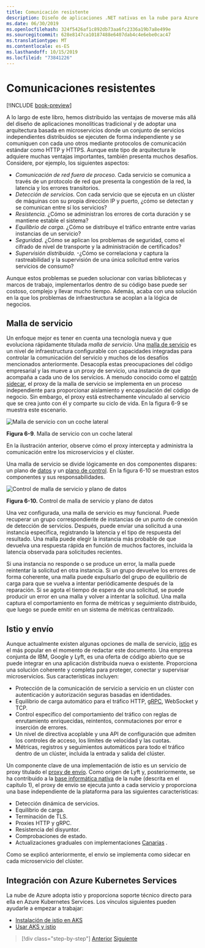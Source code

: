 ```yaml
---
title: Comunicación resistente
description: Diseño de aplicaciones .NET nativas en la nube para Azure | Comunicación resistente
ms.date: 06/30/2019
ms.openlocfilehash: 324f5426af1c892db73aa6fc2336a19b7a8e499e
ms.sourcegitcommit: 628e8147ca10187488e6407dab4c4e6ebe0cac47
ms.translationtype: MT
ms.contentlocale: es-ES
ms.lasthandoff: 10/15/2019
ms.locfileid: "73841226"
---
```

# <a name="resilient-communications"></a>Comunicaciones resistentes

[!INCLUDE [book-preview](../../../includes/book-preview.md)]

A lo largo de este libro, hemos distribuido las ventajas de moverse más allá del diseño de aplicaciones monolíticas tradicional y de adoptar una arquitectura basada en microservicios donde un conjunto de servicios independientes distribuidos se ejecuten de forma independiente y se comuniquen con cada uno otros mediante protocolos de comunicación estándar como HTTP y HTTPS. Aunque este tipo de arquitectura le adquiere muchas ventajas importantes, también presenta muchos desafíos. Considere, por ejemplo, los siguientes aspectos:

- *Comunicación de red fuera de proceso.* Cada servicio se comunica a través de un protocolo de red que presenta la congestión de la red, la latencia y los errores transitorios.
- *Detección de servicios.* Con cada servicio que se ejecuta en un clúster de máquinas con su propia dirección IP y puerto, ¿cómo se detectan y se comunican entre sí los servicios?
- *Resistencia.* ¿Cómo se administran los errores de corta duración y se mantiene estable el sistema?
- *Equilibrio de carga.* ¿Cómo se distribuye el tráfico entrante entre varias instancias de un servicio?
- *Seguridad.* ¿Cómo se aplican los problemas de seguridad, como el cifrado de nivel de transporte y la administración de certificados?
- *Supervisión distribuida.* -¿Cómo se correlaciona y captura la rastreabilidad y la supervisión de una única solicitud entre varios servicios de consumo?

Aunque estos problemas se pueden solucionar con varias bibliotecas y marcos de trabajo, implementarlos dentro de su código base puede ser costoso, complejo y llevar mucho tiempo. Además, acaba con una solución en la que los problemas de infraestructura se acoplan a la lógica de negocios.

## <a name="service-mesh"></a>Malla de servicio

Un enfoque mejor es tener en cuenta una tecnología nueva y que evoluciona rápidamente titulada *malla de servicio*. Una [malla de servicio](https://www.nginx.com/blog/what-is-a-service-mesh/) es un nivel de infraestructura configurable con capacidades integradas para controlar la comunicación del servicio y muchos de los desafíos mencionados anteriormente. Desacopla estas preocupaciones del código empresarial y las mueve a un proxy de servicio, una instancia de que acompaña a cada uno de los servicios. A menudo conocido como el [patrón sidecar](https://docs.microsoft.com/azure/architecture/patterns/sidecar), el proxy de la malla de servicio se implementa en un proceso independiente para proporcionar aislamiento y encapsulación del código de negocio. Sin embargo, el proxy está estrechamente vinculado al servicio que se crea junto con él y comparte su ciclo de vida. En la figura 6-9 se muestra este escenario.

![Malla de servicio con un coche lateral](./media/service-mesh-with-side-car.png)

**Figura 6-9**. Malla de servicio con un coche lateral

En la ilustración anterior, observe cómo el proxy intercepta y administra la comunicación entre los microservicios y el clúster.

Una malla de servicio se divide lógicamente en dos componentes dispares: un plano de [datos](https://blog.envoyproxy.io/service-mesh-data-plane-vs-control-plane-2774e720f7fc) y un [plano de control](https://blog.envoyproxy.io/service-mesh-data-plane-vs-control-plane-2774e720f7fc). En la figura 6-10 se muestran estos componentes y sus responsabilidades.

![Control de malla de servicio y plano de datos](./media/istio-control-and-data-plane.png)

**Figura 6-10.** Control de malla de servicio y plano de datos

Una vez configurada, una malla de servicio es muy funcional. Puede recuperar un grupo correspondiente de instancias de un punto de conexión de detección de servicios. Después, puede enviar una solicitud a una instancia específica, registrando la latencia y el tipo de respuesta del resultado. Una malla puede elegir la instancia más probable de que devuelva una respuesta rápida en función de muchos factores, incluida la latencia observada para solicitudes recientes.

Si una instancia no responde o se produce un error, la malla puede reintentar la solicitud en otra instancia. Si un grupo devuelve los errores de forma coherente, una malla puede expulsarlo del grupo de equilibrio de carga para que se vuelva a intentar periódicamente después de la reparación. Si se agota el tiempo de espera de una solicitud, se puede producir un error en una malla y volver a intentar la solicitud. Una malla captura el comportamiento en forma de métricas y seguimiento distribuido, que luego se puede emitir en un sistema de métricas centralizado.

## <a name="istio-and-envoy"></a>Istio y envío

Aunque actualmente existen algunas opciones de malla de servicio, [istio](https://istio.io/docs/concepts/what-is-istio/) es el más popular en el momento de redactar este documento. Una empresa conjunta de IBM, Google y Lyft, es una oferta de código abierto que se puede integrar en una aplicación distribuida nueva o existente. Proporciona una solución coherente y completa para proteger, conectar y supervisar microservicios. Sus características incluyen:

- Protección de la comunicación de servicio a servicio en un clúster con autenticación y autorización seguras basadas en identidades.
- Equilibrio de carga automático para el tráfico HTTP, [gRPC](https://grpc.io/), WebSocket y TCP.
- Control específico del comportamiento del tráfico con reglas de enrutamiento enriquecidas, reintentos, conmutaciones por error e inserción de errores.
- Un nivel de directiva acoplable y una API de configuración que admiten los controles de acceso, los límites de velocidad y las cuotas.
- Métricas, registros y seguimientos automáticos para todo el tráfico dentro de un clúster, incluida la entrada y salida del clúster.

Un componente clave de una implementación de istio es un servicio de proxy titulado el [proxy de envío](https://www.envoyproxy.io/docs/envoy/latest/intro/what_is_envoy). Como origen de Lyft y, posteriormente, se ha contribuido a la [base informática nativa](https://www.cncf.io/) de la nube (descrita en el capítulo 1), el proxy de envío se ejecuta junto a cada servicio y proporciona una base independiente de la plataforma para las siguientes características:

- Detección dinámica de servicios.
- Equilibrio de carga.
- Terminación de TLS.
- Proxies HTTP y gRPC.
- Resistencia del disyuntor.
- Comprobaciones de estado.
- Actualizaciones graduales con implementaciones [Canarias](https://martinfowler.com/bliki/CanaryRelease.html) .

Como se explicó anteriormente, el envío se implementa como sidecar en cada microservicio del clúster.

## <a name="integration-with-azure-kubernetes-services"></a>Integración con Azure Kubernetes Services

La nube de Azure adopta istio y proporciona soporte técnico directo para ella en Azure Kubernetes Services. Los vínculos siguientes pueden ayudarle a empezar a trabajar:

- [Instalación de istio en AKS](https://docs.microsoft.com/azure/aks/istio-install)
- [Usar AKS y istio](https://docs.microsoft.com/azure/aks/istio-scenario-routing)

>[!div class="step-by-step"]
>[Anterior](infrastructure-resiliency-azure.md)
>[Siguiente](monitoring-health.md)
